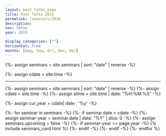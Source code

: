 ```yaml
---
layout: past_talks_page
title: Past Talks 2019
permalink: /seminars/2019
description: 
nav: false
year: 2019

display_categories: [""]
horizontal: true
months: [Aug, Sep, Oct, Nov, Dec]
---
```




{%- assign seminars = site.seminars | sort: "date" | reverse -%}

{%- assign cdate = site.time  -%}

<hr>

{%- assign seminars = site.seminars | sort: "date" | reverse -%}
{%- assign cdate = site.time  -%}
{%- assign stime = site.time | date: "%H:%M:%S" -%}

{%- assign cur_year =  cdate| date : '%y' -%}

<div class="seminars">
  <div class="container">
  <div class="grid">
    {%- for seminar in seminars -%}
      {%- if seminar.date < cdate -%}
        {%- assign seminar-year = seminar.date | date: "%Y"  | plus: 0 -%}
        {%- assign seminars.upcoming = false -%}
        {%- if seminar-year == page.year -%}
          {% include seminars_card.html %}
        {%- endif -%}
      {%- endif -%}
    {%- endfor %}
    </div>
  </div>
</div>
    
<br>


